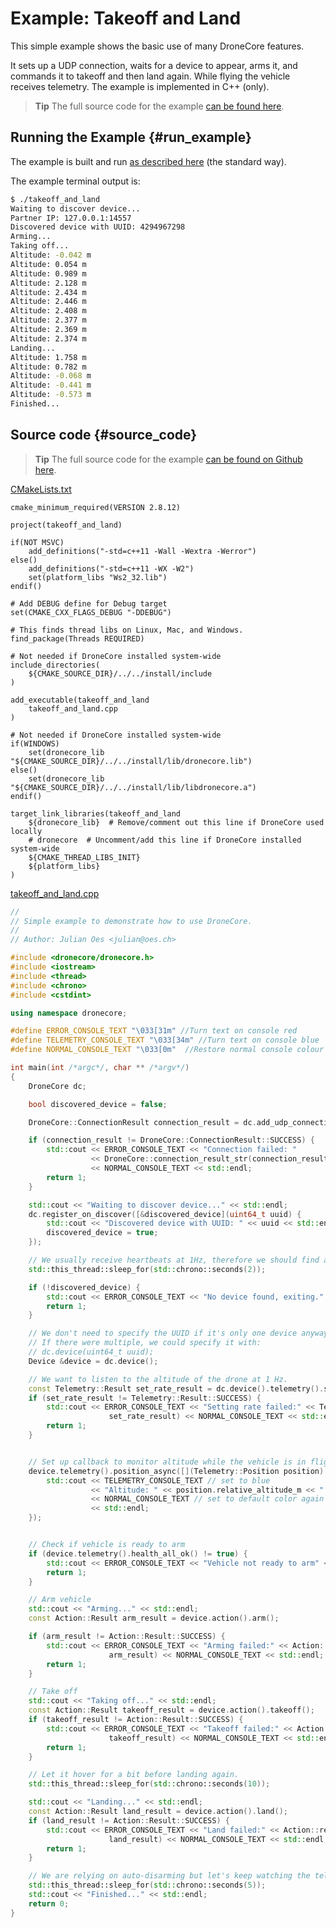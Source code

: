 # Example: Takeoff and Land

This simple example shows the basic use of many DroneCore features. 

It sets up a UDP connection, waits for a device to appear, arms it, and commands it to takeoff and then land again. While flying the vehicle receives telemetry. The example is implemented in C++ (only).

> **Tip** The full source code for the example [can be found here](https://github.com/dronecore/DroneCore/tree/v0.3.0/example/takeoff_land).

## Running the Example {#run_example}

The example is built and run [as described here](/examples/README.md#trying_the_examples) (the standard way).

The example terminal output is:
```sh
$ ./takeoff_and_land 
Waiting to discover device...
Partner IP: 127.0.0.1:14557
Discovered device with UUID: 4294967298
Arming...
Taking off...
Altitude: -0.042 m
Altitude: 0.054 m
Altitude: 0.989 m
Altitude: 2.128 m
Altitude: 2.434 m
Altitude: 2.446 m
Altitude: 2.408 m
Altitude: 2.377 m
Altitude: 2.369 m
Altitude: 2.374 m
Landing...
Altitude: 1.758 m
Altitude: 0.782 m
Altitude: -0.068 m
Altitude: -0.441 m
Altitude: -0.573 m
Finished...
```


## Source code {#source_code}

> **Tip** The full source code for the example [can be found on Github here](https://github.com/dronecore/DroneCore/tree/v0.3.0/example/takeoff_land).

[CMakeLists.txt](https://github.com/dronecore/DroneCore/blob/v0.3.0/example/takeoff_land/CMakeLists.txt)

```make
cmake_minimum_required(VERSION 2.8.12)

project(takeoff_and_land)

if(NOT MSVC)
    add_definitions("-std=c++11 -Wall -Wextra -Werror")
else()
    add_definitions("-std=c++11 -WX -W2")
    set(platform_libs "Ws2_32.lib")
endif()

# Add DEBUG define for Debug target
set(CMAKE_CXX_FLAGS_DEBUG "-DDEBUG")

# This finds thread libs on Linux, Mac, and Windows.
find_package(Threads REQUIRED)

# Not needed if DroneCore installed system-wide
include_directories(
    ${CMAKE_SOURCE_DIR}/../../install/include
)

add_executable(takeoff_and_land
    takeoff_and_land.cpp
)

# Not needed if DroneCore installed system-wide
if(WINDOWS)
    set(dronecore_lib "${CMAKE_SOURCE_DIR}/../../install/lib/dronecore.lib")
else()
    set(dronecore_lib "${CMAKE_SOURCE_DIR}/../../install/lib/libdronecore.a")
endif()

target_link_libraries(takeoff_and_land
    ${dronecore_lib}  # Remove/comment out this line if DroneCore used locally
    # dronecore  # Uncomment/add this line if DroneCore installed system-wide
    ${CMAKE_THREAD_LIBS_INIT}
    ${platform_libs}
)
```

[takeoff_and_land.cpp](https://github.com/dronecore/DroneCore/blob/v0.3.0/example/takeoff_land/takeoff_and_land.cpp)
```cpp
//
// Simple example to demonstrate how to use DroneCore.
//
// Author: Julian Oes <julian@oes.ch>

#include <dronecore/dronecore.h>
#include <iostream>
#include <thread>
#include <chrono>
#include <cstdint>

using namespace dronecore;

#define ERROR_CONSOLE_TEXT "\033[31m" //Turn text on console red
#define TELEMETRY_CONSOLE_TEXT "\033[34m" //Turn text on console blue
#define NORMAL_CONSOLE_TEXT "\033[0m"  //Restore normal console colour

int main(int /*argc*/, char ** /*argv*/)
{
    DroneCore dc;

    bool discovered_device = false;

    DroneCore::ConnectionResult connection_result = dc.add_udp_connection();

    if (connection_result != DroneCore::ConnectionResult::SUCCESS) {
        std::cout << ERROR_CONSOLE_TEXT << "Connection failed: "
                  << DroneCore::connection_result_str(connection_result)
                  << NORMAL_CONSOLE_TEXT << std::endl;
        return 1;
    }

    std::cout << "Waiting to discover device..." << std::endl;
    dc.register_on_discover([&discovered_device](uint64_t uuid) {
        std::cout << "Discovered device with UUID: " << uuid << std::endl;
        discovered_device = true;
    });

    // We usually receive heartbeats at 1Hz, therefore we should find a device after around 2 seconds.
    std::this_thread::sleep_for(std::chrono::seconds(2));

    if (!discovered_device) {
        std::cout << ERROR_CONSOLE_TEXT << "No device found, exiting." << NORMAL_CONSOLE_TEXT << std::endl;
        return 1;
    }

    // We don't need to specify the UUID if it's only one device anyway.
    // If there were multiple, we could specify it with:
    // dc.device(uint64_t uuid);
    Device &device = dc.device();

    // We want to listen to the altitude of the drone at 1 Hz.
    const Telemetry::Result set_rate_result = dc.device().telemetry().set_rate_position(1.0);
    if (set_rate_result != Telemetry::Result::SUCCESS) {
        std::cout << ERROR_CONSOLE_TEXT << "Setting rate failed:" << Telemetry::result_str(
                      set_rate_result) << NORMAL_CONSOLE_TEXT << std::endl;
        return 1;
    }


    // Set up callback to monitor altitude while the vehicle is in flight
    device.telemetry().position_async([](Telemetry::Position position) {
        std::cout << TELEMETRY_CONSOLE_TEXT // set to blue
                  << "Altitude: " << position.relative_altitude_m << " m"
                  << NORMAL_CONSOLE_TEXT // set to default color again
                  << std::endl;
    });


    // Check if vehicle is ready to arm
    if (device.telemetry().health_all_ok() != true) {
        std::cout << ERROR_CONSOLE_TEXT << "Vehicle not ready to arm" << NORMAL_CONSOLE_TEXT << std::endl;
        return 1;
    }

    // Arm vehicle
    std::cout << "Arming..." << std::endl;
    const Action::Result arm_result = device.action().arm();

    if (arm_result != Action::Result::SUCCESS) {
        std::cout << ERROR_CONSOLE_TEXT << "Arming failed:" << Action::result_str(
                      arm_result) << NORMAL_CONSOLE_TEXT << std::endl;
        return 1;
    }

    // Take off
    std::cout << "Taking off..." << std::endl;
    const Action::Result takeoff_result = device.action().takeoff();
    if (takeoff_result != Action::Result::SUCCESS) {
        std::cout << ERROR_CONSOLE_TEXT << "Takeoff failed:" << Action::result_str(
                      takeoff_result) << NORMAL_CONSOLE_TEXT << std::endl;
        return 1;
    }

    // Let it hover for a bit before landing again.
    std::this_thread::sleep_for(std::chrono::seconds(10));

    std::cout << "Landing..." << std::endl;
    const Action::Result land_result = device.action().land();
    if (land_result != Action::Result::SUCCESS) {
        std::cout << ERROR_CONSOLE_TEXT << "Land failed:" << Action::result_str(
                      land_result) << NORMAL_CONSOLE_TEXT << std::endl;
        return 1;
    }

    // We are relying on auto-disarming but let's keep watching the telemetry for a bit longer.
    std::this_thread::sleep_for(std::chrono::seconds(5));
    std::cout << "Finished..." << std::endl;
    return 0;
}
```
